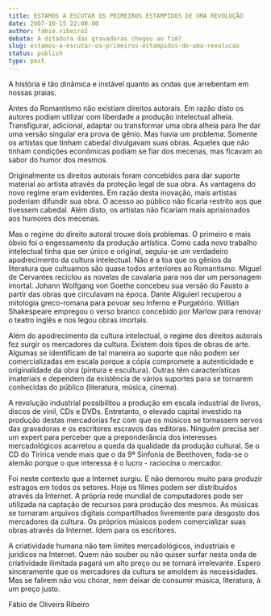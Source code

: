 ```yaml
---
title: ESTAMOS A ESCUTAR OS PRIMEIROS ESTAMPIDOS DE UMA REVOLUÇÃO 
date: 2007-10-15 22:00:00
author: fabio.ribeiro2
debate: A ditadura das gravadoras chegou ao fim?
slug: estamos-a-escutar-os-primeiros-estampidos-de-uma-revolucao
status: publish 
type: post
---
```


  

  

A história é tão dinâmica e instável quanto as ondas que arrebentam em nossas praias.  

  

Antes do Romantismo não existiam direitos autorais. Em razão disto os autores podiam utilizar com liberdade a produção intelectual alheia. Transfigurar, adicional, adaptar ou transformar uma obra alheia para lhe dar uma versão singular era prova de gênio. Mas havia um problema. Somente os artistas que tinham cabedal divulgavam suas obras. Aqueles que não tinham condições econômicas podiam se fiar dos mecenas, mas ficavam ao sabor do humor dos mesmos.  

  

Originalmente os direitos autorais foram concebidos para dar suporte material ao artista através da proteção legal de sua obra. As vantagens do novo regime eram evidentes. Em razão desta inovação, mais artistas poderiam difundir sua obra. O acesso ao público não ficaria restrito aos que tivessem cabedal. Além disto, os artistas não ficariam mais aprisionados aos humores dos mecenas.  

  

Mas o regime do direito autoral trouxe dois problemas. O primeiro e mais óbvio foi o engessamento da produção artística. Como cada novo trabalho intelectual tinha que ser único e original, seguiu-se um verdadeiro apodrecimento da cultura intelectual. Não é a toa que os gênios da literatura que cultuamos são quase todos anteriores ao Romantismo. Miguel de Cervantes reciclou as novelas de cavalaria para nos dar um personagem imortal. Johann Wolfgang von Goethe concebeu sua versão do Fausto a partir das obras que circulavam na época. Dante Aliguieri recuperou a mitologia greco-romana para povoar seu Inferno e Purgatório. Willian Shakespeare empregou o verso branco concebido por Marlow para renovar o teatro inglês e nos legou obras imortais.  

  

Além do apodrecimento da cultura intelectual, o regime dos direitos autorais fez surgir os mercadores da cultura. Existem dois tipos de obras de arte. Algumas se identificam de tal maneira ao suporte que não podem ser comercializadas em escala porque a cópia compromete a autenticidade e originalidade da obra (pintura e escultura). Outras têm características imateriais e dependem da existência de vários suportes para se tornarem conhecidas do público (literatura, música, cinema).   

  

A revolução industrial possibilitou a produção em escala industrial de livros, discos de vinil, CDs e DVDs. Entretanto, o elevado capital investido na produção destas mercadorias fez com que os músicos se tornassem servos das gravadoras e os escritores escravos das editoras. Ninguém precisa ser um expert para perceber que a preponderância dos interesses mercadológicos acarretou a queda da qualidade da produção cultural. Se o CD do Tiririca vende mais que o da 9ª Sinfonia de Beethoven, foda-se o alemão porque o que interessa é o lucro - raciocina o mercador.  

  

Foi neste contexto que a Internet surgiu. E não demorou muito para produzir estragos em todos os setores. Hoje os filmes podem ser distribuídos através da Internet. A própria rede mundial de computadores pode ser utilizada na captação de recursos para produção dos mesmos. As músicas se tornaram arquivos digitais compartilhados livremente para desgosto dos mercadores da cultura. Os próprios músicos podem comercializar suas obras através da Internet. Idem para os escritores.  

  

A criatividade humana não tem limites mercadológicos, industriais e jurídicos na Internet. Quem não souber ou não quiser surfar nesta onda de criatividade ilimitada pagará um alto preço ou se tornará irrelevante. Espero sinceramente que os mercadores da cultura se amoldem às necessidades. Mas se falirem não vou chorar, nem deixar de consumir música, literatura, à um preço justo.  

  

  

 Fábio de Oliveira Ribeiro  

  

  

  

  

